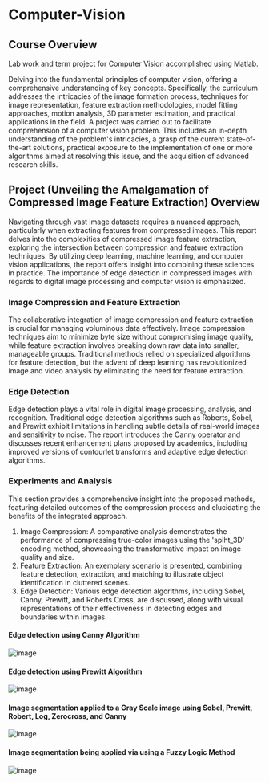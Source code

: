 # Computer-Vision

## Course Overview
Lab work and term project for Computer Vision accomplished using Matlab. 

Delving into the fundamental principles of computer vision, offering a comprehensive understanding of key concepts. Specifically, the curriculum addresses the intricacies of the image formation process, techniques for image representation, feature extraction methodologies, model fitting approaches, motion analysis, 3D parameter estimation, and practical applications in the field. A project was carried out to facilitate comprehension of a computer vision problem. This includes an in-depth understanding of the problem's intricacies, a grasp of the current state-of-the-art solutions, practical exposure to the implementation of one or more algorithms aimed at resolving this issue, and the acquisition of advanced research skills.

## Project (Unveiling the Amalgamation of Compressed Image Feature Extraction) Overview
Navigating through vast image datasets requires a nuanced approach, particularly when extracting features from compressed images. This report delves into the complexities of compressed image feature extraction, exploring the intersection between compression and feature extraction techniques. By utilizing deep learning, machine learning, and computer vision applications, the report offers insight into combining these sciences in practice. The importance of edge detection in compressed images with regards to digital image processing and computer vision is emphasized.

### Image Compression and Feature Extraction
The collaborative integration of image compression and feature extraction is crucial for managing voluminous data effectively. Image compression techniques aim to minimize byte size without compromising image quality, while feature extraction involves breaking down raw data into smaller, manageable groups. Traditional methods relied on specialized algorithms for feature detection, but the advent of deep learning has revolutionized image and video analysis by eliminating the need for feature extraction.

### Edge Detection
Edge detection plays a vital role in digital image processing, analysis, and recognition. Traditional edge detection algorithms such as Roberts, Sobel, and Prewitt exhibit limitations in handling subtle details of real-world images and sensitivity to noise. The report introduces the Canny operator and discusses recent enhancement plans proposed by academics, including improved versions of contourlet transforms and adaptive edge detection algorithms.

### Experiments and Analysis
This section provides a comprehensive insight into the proposed methods, featuring detailed outcomes of the compression process and elucidating the benefits of the integrated approach.

1. Image Compression: A comparative analysis demonstrates the performance of compressing true-color images using the 'spiht_3D' encoding method, showcasing the transformative impact on image quality and size.
2. Feature Extraction: An exemplary scenario is presented, combining feature detection, extraction, and matching to illustrate object identification in cluttered scenes.
3. Edge Detection: Various edge detection algorithms, including Sobel, Canny, Prewitt, and Roberts Cross, are discussed, along with visual representations of their effectiveness in detecting edges and boundaries within images.

#### Edge detection using Canny Algorithm
![image](https://github.com/HamzaIqbal22/Computer-Vision/assets/81776951/6ad6d0a0-6ed2-43c9-93be-e25421c3eec7)

#### Edge detection using Prewitt Algorithm
![image](https://github.com/HamzaIqbal22/Computer-Vision/assets/81776951/2c96eaf1-cc67-4c59-848b-e12a2e1a7294)

#### Image segmentation applied to a Gray Scale image using Sobel, Prewitt, Robert, Log, Zerocross, and Canny
![image](https://github.com/HamzaIqbal22/Computer-Vision/assets/81776951/5c5324e5-4646-4c08-8329-283645c81108)

#### Image segmentation being applied via using a Fuzzy Logic Method
![image](https://github.com/HamzaIqbal22/Computer-Vision/assets/81776951/4242315c-f260-45f9-b31a-4a774ec0bf6f)


